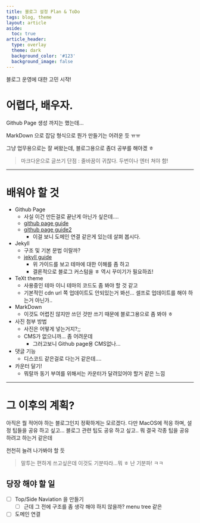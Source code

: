 ```yaml
---
title: 블로그 설정 Plan & ToDo
tags: blog, theme
layout: article
aside:
  toc: true
article_header:
  type: overlay
  theme: dark
  background_color: '#123'
  background_image: false
---
```


블로그 운영에 대한 고민 시작! 

<!--more-->

# 어렵다, 배우자.
Github Page 생성 까지는 했는데...

MarkDown 으로 잡담 형식으로 뭔가 만들기는 어려운 듯 ㅠㅠ

그냥 업무용으로는 잘 써왔는데, 블로그용으로 좀더 공부를 해야겠 ㅎ

> 마크다운으로 글쓰기 단점 : 줄바꿈이 귀찮다. 두번이나 엔터 쳐야 함!

--- 
# 배워야 할 것
- Github Page
  - 사실 이건 만든걸로 끝난게 아닌가 싶은데....
  - [github page guide](https://pages.github.com/)
  - [github page guide2](https://docs.github.com/en/pages)
    - 이걸 보니 도메인 연결 같은게 있는데 살펴 봅시다.
- Jekyll
  - 구조 및 기본 문법 이랄까?
  - [jekyll guide](https://jekyllrb-ko.github.io/)
    - 위 가이드를 보고 테마에 대한 이해를 좀 하고
    - 결론적으로 블로그 커스텀을 ㅎ 역시 꾸미기가 필요하죠!
- TeXt theme
  - 사용중인 테마 이니 테마의 코드도 좀 봐야 할 것 같고
  - 기본적인 cdn url 쪽 업데이트도 안되있는거 봐선... 셀프로 업데이트를 해야 하는거 아닌가..
- MarkDown
  - 이것도 어렵진 않지만 쓰던 것만 쓰기 때문에 블로그용으로 좀 봐야 ㅎ
- 사진 첨부 방법
  - 사진은 어떻게 넣는거지?;;
  - CMS가 없으니까... 좀 어려운데
    - 그러고보니 Github page용 CMS없나...
- 댓글 기능
  - 디스코드 같은걸로 다는거 같은데....
- 카운터 달기!
  - 뭐랄까 동기 부여를 위해서는 카운터가 달려있어야 할거 같은 느낌
---
# 그 이후의 계획?
아직은 뭘 적어야 하는 블로그인지 정확하게는 모르겠다. 다만 MacOS에 적응 하며, 설정 팁들을 공유 하고 싶고... 
블로그 관련 팁도 공유 하고 싶고.. 뭐 결국 각종 팁을 공유 하려고 하는거 같은데

천천히 늘려 나가봐야 할 듯 

> 말투는 편하게 쓰고싶은데 이것도 기분따라...뭐 ㅎ 난 기분파! ㅋㅋ

## 당장 해야 할 일
- [ ] Top/Side Naviation 을 만들기 
  - [ ] 근데 그 전에 구조를 좀 생각 해야 하지 않을까? menu tree 같은
- [ ] 도메인 연결 